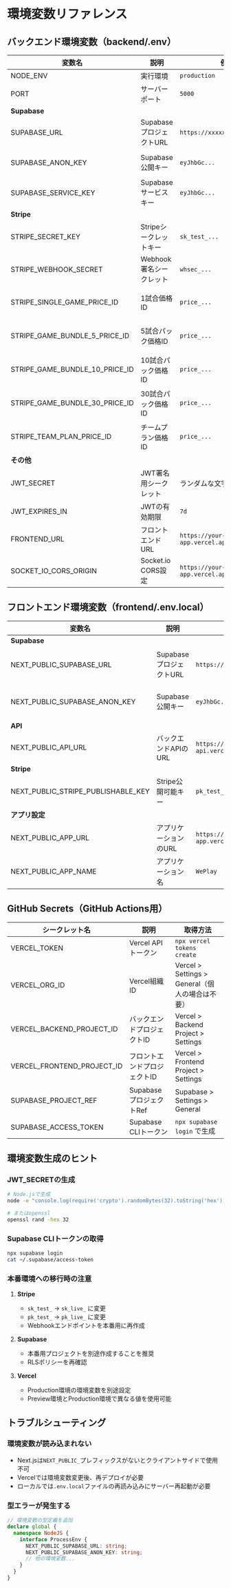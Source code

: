 # 環境変数リファレンス

## バックエンド環境変数（backend/.env）

| 変数名 | 説明 | 例 | 取得元 |
|--------|------|-----|--------|
| NODE_ENV | 実行環境 | `production` | - |
| PORT | サーバーポート | `5000` | - |
| **Supabase** |
| SUPABASE_URL | SupabaseプロジェクトURL | `https://xxxxx.supabase.co` | Supabase > Settings > API |
| SUPABASE_ANON_KEY | Supabase公開キー | `eyJhbGc...` | Supabase > Settings > API |
| SUPABASE_SERVICE_KEY | Supabaseサービスキー | `eyJhbGc...` | Supabase > Settings > API |
| **Stripe** |
| STRIPE_SECRET_KEY | Stripeシークレットキー | `sk_test_...` | Stripe > 開発者 > APIキー |
| STRIPE_WEBHOOK_SECRET | Webhook署名シークレット | `whsec_...` | Stripe > 開発者 > Webhooks |
| STRIPE_SINGLE_GAME_PRICE_ID | 1試合価格ID | `price_...` | Stripe > 商品カタログ |
| STRIPE_GAME_BUNDLE_5_PRICE_ID | 5試合パック価格ID | `price_...` | Stripe > 商品カタログ |
| STRIPE_GAME_BUNDLE_10_PRICE_ID | 10試合パック価格ID | `price_...` | Stripe > 商品カタログ |
| STRIPE_GAME_BUNDLE_30_PRICE_ID | 30試合パック価格ID | `price_...` | Stripe > 商品カタログ |
| STRIPE_TEAM_PLAN_PRICE_ID | チームプラン価格ID | `price_...` | Stripe > 商品カタログ |
| **その他** |
| JWT_SECRET | JWT署名用シークレット | ランダムな文字列 | 自分で生成 |
| JWT_EXPIRES_IN | JWTの有効期限 | `7d` | - |
| FRONTEND_URL | フロントエンドURL | `https://your-app.vercel.app` | Vercelデプロイ後 |
| SOCKET_IO_CORS_ORIGIN | Socket.io CORS設定 | `https://your-app.vercel.app` | Vercelデプロイ後 |

## フロントエンド環境変数（frontend/.env.local）

| 変数名 | 説明 | 例 | 取得元 |
|--------|------|-----|--------|
| **Supabase** |
| NEXT_PUBLIC_SUPABASE_URL | SupabaseプロジェクトURL | `https://xxxxx.supabase.co` | Supabase > Settings > API |
| NEXT_PUBLIC_SUPABASE_ANON_KEY | Supabase公開キー | `eyJhbGc...` | Supabase > Settings > API |
| **API** |
| NEXT_PUBLIC_API_URL | バックエンドAPIのURL | `https://your-api.vercel.app` | Vercelデプロイ後 |
| **Stripe** |
| NEXT_PUBLIC_STRIPE_PUBLISHABLE_KEY | Stripe公開可能キー | `pk_test_...` | Stripe > 開発者 > APIキー |
| **アプリ設定** |
| NEXT_PUBLIC_APP_URL | アプリケーションのURL | `https://your-app.vercel.app` | Vercelデプロイ後 |
| NEXT_PUBLIC_APP_NAME | アプリケーション名 | `WePlay` | - |

## GitHub Secrets（GitHub Actions用）

| シークレット名 | 説明 | 取得方法 |
|----------------|------|----------|
| VERCEL_TOKEN | Vercel APIトークン | `npx vercel tokens create` |
| VERCEL_ORG_ID | Vercel組織ID | Vercel > Settings > General（個人の場合は不要） |
| VERCEL_BACKEND_PROJECT_ID | バックエンドプロジェクトID | Vercel > Backend Project > Settings |
| VERCEL_FRONTEND_PROJECT_ID | フロントエンドプロジェクトID | Vercel > Frontend Project > Settings |
| SUPABASE_PROJECT_REF | SupabaseプロジェクトRef | Supabase > Settings > General |
| SUPABASE_ACCESS_TOKEN | Supabase CLIトークン | `npx supabase login` で生成 |

## 環境変数生成のヒント

### JWT_SECRETの生成
```bash
# Node.jsで生成
node -e "console.log(require('crypto').randomBytes(32).toString('hex'))"

# またはopenssl
openssl rand -hex 32
```

### Supabase CLIトークンの取得
```bash
npx supabase login
cat ~/.supabase/access-token
```

### 本番環境への移行時の注意

1. **Stripe**
   - `sk_test_` → `sk_live_` に変更
   - `pk_test_` → `pk_live_` に変更
   - Webhookエンドポイントを本番用に再作成

2. **Supabase**
   - 本番用プロジェクトを別途作成することを推奨
   - RLSポリシーを再確認

3. **Vercel**
   - Production環境の環境変数を別途設定
   - Preview環境とProduction環境で異なる値を使用可能

## トラブルシューティング

### 環境変数が読み込まれない
- Next.jsは`NEXT_PUBLIC_`プレフィックスがないとクライアントサイドで使用不可
- Vercelでは環境変数変更後、再デプロイが必要
- ローカルでは`.env.local`ファイルの再読み込みにサーバー再起動が必要

### 型エラーが発生する
```typescript
// 環境変数の型定義を追加
declare global {
  namespace NodeJS {
    interface ProcessEnv {
      NEXT_PUBLIC_SUPABASE_URL: string;
      NEXT_PUBLIC_SUPABASE_ANON_KEY: string;
      // 他の環境変数...
    }
  }
}
```